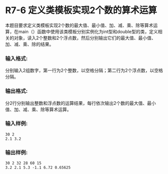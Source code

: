 # R7-6 定义类模板实现2个数的算术运算

本题目要求定义类模板实现2个数的最大值、最小值、加、减、乘、除等算术运算，在main（）函数中使用该类模板分别实例化为int型和double型的类，定义相关的对象，读入2个整数和2个浮点数，然后分别输出它们的最大值、最小值、加、减、乘、除的结果。

### 输入格式:

分别输入2组数字，第一行为2个整数，以空格分隔；第二行为2个浮点数，以空格分隔。

### 输出格式:

分2行分别输出整数和浮点数的运算结果，每行依次输出2个数的最大值、最小值、加、减、乘、除等算术运算。

### 输入样例:

```in
30 2
2.1 3.2
```

### 输出样例:

```out
30 2 32 28 60 15
3.2 2.1 5.3 -1.1 6.72 0.65625
```
